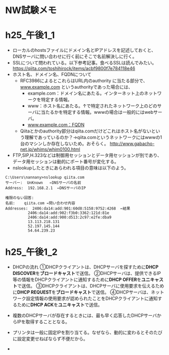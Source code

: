 # NW試験メモ

# h25_午後1_1
* ローカルのhostsファイルにドメイン名とIPアドレスを記述しておくと、DNSサーバに問い合わせに行く前にそこで名前解決しに行く。
* SSLについて問われている。以下参考記事。食べるSSLは読んでみたい。
<https://qiita.com/toshihirock/items/acbf9800f7e784118e46>
* ホスト名、ドメイン名、FQDNについて
  * RFC3986によるとこれらはURL内のauthority に当たる部分で、www.example.com というauthorityであった場合には、
    * example.com：ドメイン名にあたる。インターネット上のネットワークを特定する情報。
    * www：ホスト名にあたる。↑で特定されたネットワーク上のどのサーバに当たるかを特定する情報。wwwの場合は一般的にはwebサーバ。
    * www.example.com：FQDN
  * Qiitaとかのauthority部分はqiita.comだけどこれはホスト名がないという理解であっているのか？→qiita.comというネットワークにはwwwの1台のマシンしか存在しないため。おそらく。
<http://www.gabacho-net.jp/whims/whim0100.html>
* FTP,SIP,H.323などは制御用セッションとデータ用セッションが別であり、データ用セッションは動的にポート番号が変化する。
* nslookupしたときにあらわれる項目の意味は以下のよう。

```
C:\Users\nannany>nslookup qiita.com
サーバー:  UnKnown   ←DNSサーバの名前
Address:  192.168.2.1  ←DNSサーバのIP

権限のない回答:
名前:    qiita.com ←問い合わせ内容
Addresses:  2406:da14:add:901:60d8:5158:9752:4268  ←結果
          2406:da14:add:902:f3b0:3362:121d:81e
          2406:da14:add:900:d513:2c97:e2fe:dba9
          13.113.218.131
          52.197.145.144
          54.64.239.23
```

# h25_午後1_2
* DHCPの流れ
①DHCPクライアントは、DHCPサーバを探すために**DHCP DISCOVER**を**ブロードキャスト**で送信。
②DHCPサーバは、提供できるIP等の情報をDHCPクライアントに通知するために**DHCP OFFER**を**ユニキャスト**で送信。
③DHCPクライアントは、DHCPサーバに使用要求を伝えるために**DHCP REQUEST**を**ブロードキャスト**で送信。
④DHCPサーバは、ネットワーク設定情報の使用要求が認められたことをDHCPクライアントに通知するために**DHCP ACK**を**ユニキャスト**で送信。

* 複数のDHCPサーバが存在するときには、最も早く応答したDHCPサーバからIPを取得することとなる。
* プリンタは一般に固定IPを割り当てる。なぜなら、動的に変わるとそのたびに設定変更せねばならず不便だから。
* 